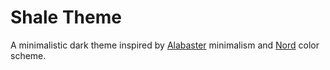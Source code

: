 # Shale Theme
A minimalistic dark theme inspired by [Alabaster](https://github.com/tonsky/vscode-theme-alabaster) minimalism and [Nord](https://www.nordtheme.com/docs/colors-and-palettes) color scheme.